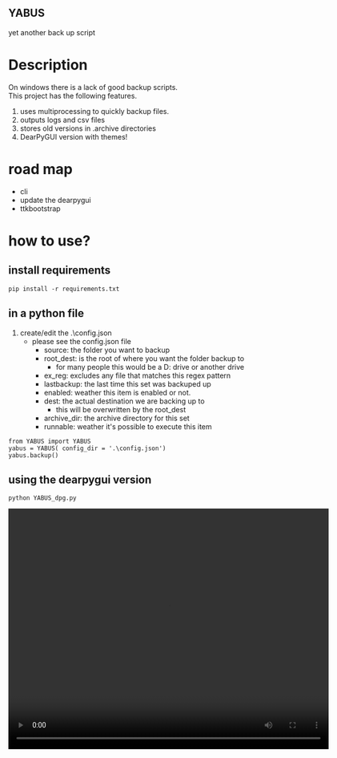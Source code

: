 YABUS
---
yet another back up script


# Description
On windows there is a lack of good backup scripts.  
This project has the following features.
1. uses multiprocessing to quickly backup files.
2. outputs logs and csv files 
3. stores old versions in .archive directories
4. DearPyGUI version with themes!


# road map
* cli 
* update the dearpygui 
* ttkbootstrap


# how to use?

## install requirements
```
pip install -r requirements.txt
```

## in a python file

1. create/edit the .\config.json
   * please see the config.json file
     * source: the folder you want to backup
     * root_dest: is the root of where you want the folder backup to
       * for many people this would be a D: drive or another drive
     * ex_reg: excludes any file that matches this regex pattern
     * lastbackup: the last time this set was backuped up
     * enabled: weather this item is enabled or not.
     * dest: the actual destination we are backing up to
       * this will be overwritten by the root_dest
     * archive_dir: the archive directory for this set 
     * runnable: weather it's possible to execute this item
```
from YABUS import YABUS
yabus = YABUS( config_dir = '.\config.json')
yabus.backup()
```

## using the dearpygui version
```
python YABUS_dpg.py
```


<video width="640" height="480" controls>
  <source src="/misc/20230417.mp4" type="video/mp4">
</video>

<!-- ![image](/misc/202304092225.png) -->
